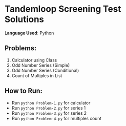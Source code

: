 # Tandemloop Screening Test Solutions

**Language Used:** Python

## Problems:
1. Calculator using Class  
2. Odd Number Series (Simple)  
3. Odd Number Series (Conditional)  
4. Count of Multiples in List  

## How to Run:
- Run `python Problem-1.py` for calculator
- Run `python Problem-2.py` for series 1
- Run `python Problem-3.py` for series 2
- Run `python Problem-4.py` for multiples count
